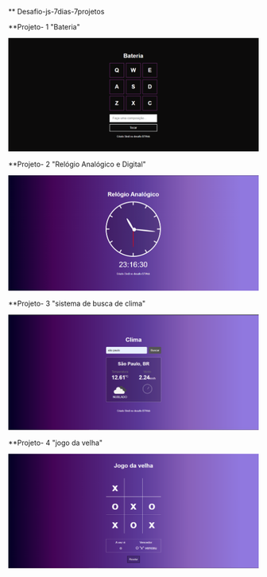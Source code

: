 ** Desafio-js-7dias-7projetos

**Projeto- 1 "Bateria"

![image](https://github.com/sindiraimundo/desafio-js-7dias-7projetos/blob/main/projeto-1/projeto-1-bateria.png)

**Projeto- 2 "Relógio Analógico e Digital"

![image](https://github.com/sindiraimundo/desafio-js-7dias-7projetos/blob/main/projeto-2/projeto-2-relogio.png)

**Projeto- 3 "sistema de busca de clima"

![image](https://github.com/sindiraimundo/desafio-js-7dias-7projetos/blob/main/projeto-3/projeto-3-clima.png)

**Projeto- 4 "jogo da velha"

![image](https://github.com/sindiraimundo/desafio-js-7dias-7projetos/blob/main/projeto-4/projeto-4-jogo-da-velha.png)

